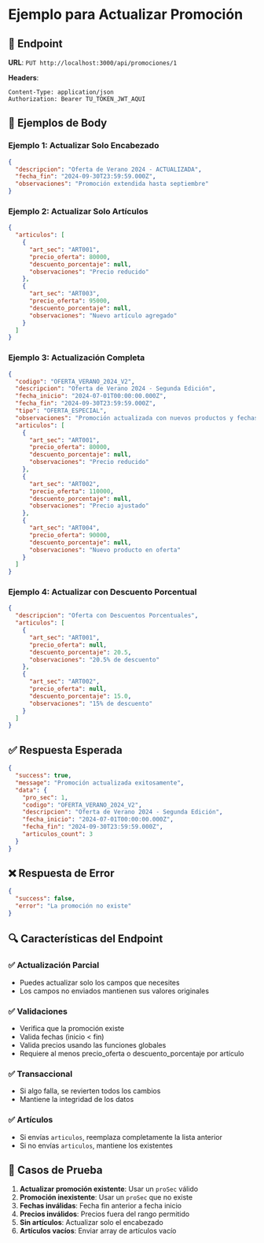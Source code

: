 # Ejemplo para Actualizar Promoción

## 📝 Endpoint

**URL**: `PUT http://localhost:3000/api/promociones/1`

**Headers**:
```
Content-Type: application/json
Authorization: Bearer TU_TOKEN_JWT_AQUI
```

## 🔄 Ejemplos de Body

### Ejemplo 1: Actualizar Solo Encabezado

```json
{
  "descripcion": "Oferta de Verano 2024 - ACTUALIZADA",
  "fecha_fin": "2024-09-30T23:59:59.000Z",
  "observaciones": "Promoción extendida hasta septiembre"
}
```

### Ejemplo 2: Actualizar Solo Artículos

```json
{
  "articulos": [
    {
      "art_sec": "ART001",
      "precio_oferta": 80000,
      "descuento_porcentaje": null,
      "observaciones": "Precio reducido"
    },
    {
      "art_sec": "ART003",
      "precio_oferta": 95000,
      "descuento_porcentaje": null,
      "observaciones": "Nuevo artículo agregado"
    }
  ]
}
```

### Ejemplo 3: Actualización Completa

```json
{
  "codigo": "OFERTA_VERANO_2024_V2",
  "descripcion": "Oferta de Verano 2024 - Segunda Edición",
  "fecha_inicio": "2024-07-01T00:00:00.000Z",
  "fecha_fin": "2024-09-30T23:59:59.000Z",
  "tipo": "OFERTA_ESPECIAL",
  "observaciones": "Promoción actualizada con nuevos productos y fechas",
  "articulos": [
    {
      "art_sec": "ART001",
      "precio_oferta": 80000,
      "descuento_porcentaje": null,
      "observaciones": "Precio reducido"
    },
    {
      "art_sec": "ART002",
      "precio_oferta": 110000,
      "descuento_porcentaje": null,
      "observaciones": "Precio ajustado"
    },
    {
      "art_sec": "ART004",
      "precio_oferta": 90000,
      "descuento_porcentaje": null,
      "observaciones": "Nuevo producto en oferta"
    }
  ]
}
```

### Ejemplo 4: Actualizar con Descuento Porcentual

```json
{
  "descripcion": "Oferta con Descuentos Porcentuales",
  "articulos": [
    {
      "art_sec": "ART001",
      "precio_oferta": null,
      "descuento_porcentaje": 20.5,
      "observaciones": "20.5% de descuento"
    },
    {
      "art_sec": "ART002",
      "precio_oferta": null,
      "descuento_porcentaje": 15.0,
      "observaciones": "15% de descuento"
    }
  ]
}
```

## ✅ Respuesta Esperada

```json
{
  "success": true,
  "message": "Promoción actualizada exitosamente",
  "data": {
    "pro_sec": 1,
    "codigo": "OFERTA_VERANO_2024_V2",
    "descripcion": "Oferta de Verano 2024 - Segunda Edición",
    "fecha_inicio": "2024-07-01T00:00:00.000Z",
    "fecha_fin": "2024-09-30T23:59:59.000Z",
    "articulos_count": 3
  }
}
```

## ❌ Respuesta de Error

```json
{
  "success": false,
  "error": "La promoción no existe"
}
```

## 🔍 Características del Endpoint

### ✅ **Actualización Parcial**
- Puedes actualizar solo los campos que necesites
- Los campos no enviados mantienen sus valores originales

### ✅ **Validaciones**
- Verifica que la promoción existe
- Valida fechas (inicio < fin)
- Valida precios usando las funciones globales
- Requiere al menos precio_oferta o descuento_porcentaje por artículo

### ✅ **Transaccional**
- Si algo falla, se revierten todos los cambios
- Mantiene la integridad de los datos

### ✅ **Artículos**
- Si envías `articulos`, reemplaza completamente la lista anterior
- Si no envías `articulos`, mantiene los existentes

## 🧪 Casos de Prueba

1. **Actualizar promoción existente**: Usar un `proSec` válido
2. **Promoción inexistente**: Usar un `proSec` que no existe
3. **Fechas inválidas**: Fecha fin anterior a fecha inicio
4. **Precios inválidos**: Precios fuera del rango permitido
5. **Sin artículos**: Actualizar solo el encabezado
6. **Artículos vacíos**: Enviar array de artículos vacío 